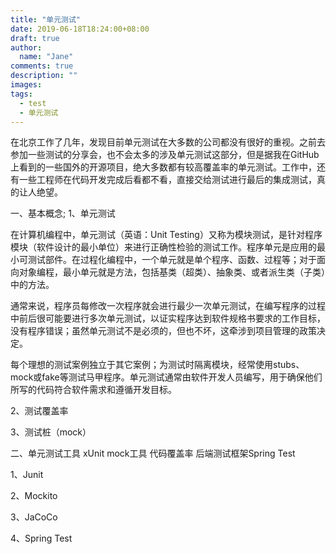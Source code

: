 ```yaml
---
title: "单元测试"
date: 2019-06-18T18:24:00+08:00
draft: true
author:
  name: "Jane"
comments: true
description: ""
images:
tags:
  - test
  - 单元测试
---
```

在北京工作了几年，发现目前单元测试在大多数的公司都没有很好的重视。之前去参加一些测试的分享会，也不会太多的涉及单元测试这部分，但是据我在GitHub上看到的一些国外的开源项目，绝大多数都有较高覆盖率的单元测试。工作中，还有一些工程师在代码开发完成后看都不看，直接交给测试进行最后的集成测试，真的让人绝望。

一、基本概念;
1、单元测试

在计算机编程中，单元测试（英语：Unit Testing）又称为模块测试，是针对程序模块（软件设计的最小单位）来进行正确性检验的测试工作。程序单元是应用的最小可测试部件。在过程化编程中，一个单元就是单个程序、函数、过程等；对于面向对象编程，最小单元就是方法，包括基类（超类）、抽象类、或者派生类（子类）中的方法。

通常来说，程序员每修改一次程序就会进行最少一次单元测试，在编写程序的过程中前后很可能要进行多次单元测试，以证实程序达到软件规格书要求的工作目标，没有程序错误；虽然单元测试不是必须的，但也不坏，这牵涉到项目管理的政策决定。

每个理想的测试案例独立于其它案例；为测试时隔离模块，经常使用stubs、mock或fake等测试马甲程序。单元测试通常由软件开发人员编写，用于确保他们所写的代码符合软件需求和遵循开发目标。

2、测试覆盖率

3、测试桩（mock）

二、单元测试工具
xUnit
mock工具
代码覆盖率
后端测试框架Spring Test



1、Junit

2、Mockito

3、JaCoCo

4、Spring Test